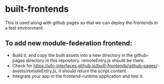 # built-frontends
This is used along with github pages so that we can deploy the frontends in a test environment.

## To add new module-federation frontend:
  - Build it, and copy the built assets into a new directory in the github-pages directory in this repository. remoteEntry.js should be there.
  - Check for https://ufc-interfaces.github.io/built-frontends/github-pages/<your-app-name>-assets/remoteEntry.js, it should
return the script content.
  - Integrate your app in the frontend-runtime application and test it. 

